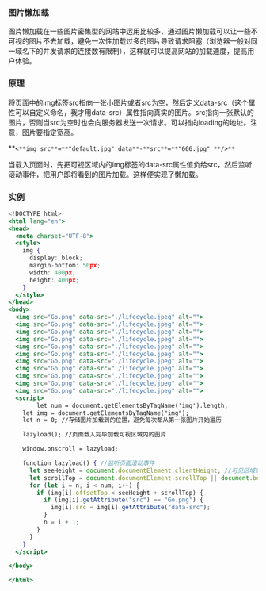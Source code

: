 ### **图片懒加载**

图片懒加载在一些图片密集型的网站中运用比较多，通过图片懒加载可以让一些不可视的图片不去加载，避免一次性加载过多的图片导致请求阻塞（浏览器一般对同一域名下的并发请求的连接数有限制），这样就可以提高网站的加载速度，提高用户体验。

### **原理**

将页面中的img标签src指向一张小图片或者src为空，然后定义data-src（这个属性可以自定义命名，我才用data-src）属性指向真实的图片。src指向一张默认的图片，否则当src为空时也会向服务器发送一次请求。可以指向loading的地址。注意，图片要指定宽高。

**`<**img src**=**"default.jpg" data**-**src**=**"666.jpg" **/>**`

当载入页面时，先把可视区域内的img标签的data-src属性值负给src，然后监听滚动事件，把用户即将看到的图片加载。这样便实现了懒加载。

### **实例**

```jsx
<!DOCTYPE html>
<html lang="en">
<head>
  <meta charset="UTF-8">
  <style>
    img {
      display: block;
      margin-bottom: 50px;
      width: 400px;
      height: 400px;
    }
  </style>
</head>
<body>
  <img src="Go.png" data-src="./lifecycle.jpeg" alt="">
  <img src="Go.png" data-src="./lifecycle.jpeg" alt="">
  <img src="Go.png" data-src="./lifecycle.jpeg" alt="">
  <img src="Go.png" data-src="./lifecycle.jpeg" alt="">
  <img src="Go.png" data-src="./lifecycle.jpeg" alt="">
  <img src="Go.png" data-src="./lifecycle.jpeg" alt="">
  <img src="Go.png" data-src="./lifecycle.jpeg" alt="">
  <img src="Go.png" data-src="./lifecycle.jpeg" alt="">
  <img src="Go.png" data-src="./lifecycle.jpeg" alt="">
  <img src="Go.png" data-src="./lifecycle.jpeg" alt="">
  <img src="Go.png" data-src="./lifecycle.jpeg" alt="">
  <script>
		let num = document.getElementsByTagName('img').length;
    let img = document.getElementsByTagName("img");
    let n = 0; //存储图片加载到的位置，避免每次都从第一张图片开始遍历

    lazyload(); //页面载入完毕加载可视区域内的图片

    window.onscroll = lazyload;

    function lazyload() { //监听页面滚动事件
      let seeHeight = document.documentElement.clientHeight; //可见区域高度
      let scrollTop = document.documentElement.scrollTop || document.body.scrollTop; //滚动条距离顶部高度
      for (let i = n; i < num; i++) {
        if (img[i].offsetTop < seeHeight + scrollTop) {
          if (img[i].getAttribute("src") == "Go.png") {
            img[i].src = img[i].getAttribute("data-src");
          }
          n = i + 1;
        }
      }
    }
  </script>

</body>

</html>
```